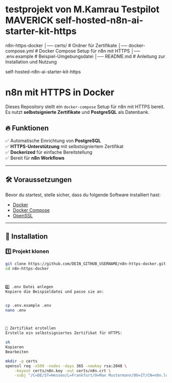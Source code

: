# testprojekt von M.Kamrau Testpilot MAVERICK self-hosted-n8n-ai-starter-kit-https

n8n-https-docker
│── certs/                 # Ordner für Zertifikate
│── docker-compose.yml      # Docker Compose Setup für n8n mit HTTPS
│── .env.example            # Beispiel-Umgebungsdatei
│── README.md               # Anleitung zur Installation und Nutzung


self-hosted-n8n-ai-starter-kit-https

# n8n mit HTTPS in Docker

Dieses Repository stellt ein `docker-compose` Setup für n8n mit HTTPS bereit. Es nutzt **selbstsignierte Zertifikate** und **PostgreSQL** als Datenbank.

## 🔥 Funktionen
✅ Automatische Einrichtung von **PostgreSQL**  
✅ **HTTPS-Unterstützung** mit selbstsigniertem Zertifikat  
✅ **Dockerized** für einfache Bereitstellung  
✅ Bereit für **n8n Workflows**  

---

## 🛠 Voraussetzungen

Bevor du startest, stelle sicher, dass du folgende Software installiert hast:

- [Docker](https://docs.docker.com/get-docker/)
- [Docker Compose](https://docs.docker.com/compose/)
- [OpenSSL](https://www.openssl.org/)

---

## 📌 Installation

### 1️⃣ **Projekt klonen**
```sh
git clone https://github.com/DEIN_GITHUB_USERNAME/n8n-https-docker.git
cd n8n-https-docker



2️⃣ .env Datei anlegen
Kopiere die Beispieldatei und passe sie an:


cp .env.example .env
nano .env



🔐 Zertifikat erstellen
Erstelle ein selbstsigniertes Zertifikat für HTTPS:

sh
Kopieren
Bearbeiten

mkdir -p certs
openssl req -x509 -nodes -days 365 -newkey rsa:2048 \
    -keyout certs/n8n.key -out certs/n8n.crt \
    -subj "/C=DE/ST=Hessen/L=Frankfurt/O=Max Mustermann/OU=IT/CN=n8n.local"

